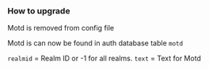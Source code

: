### How to upgrade

Motd is removed from config file

Motd is can now be found in auth database table `motd`

`realmid` = Realm ID or -1 for all realms.
`text` = Text for Motd
